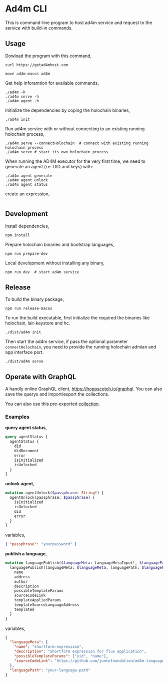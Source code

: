 # Ad4m CLI

This is command-line program to host ad4m service and request to the service with build-in commands.

## Usage

Dowload the program with this command,

```shell
curl https://getad4mhost.com

move ad4m-macos ad4m
```

Get help inforamtion for available commands,

```shell
./ad4m -h
./ad4m serve -h
./ad4m agent -h
```

Initialize the dependencies by coping the holochain binaries,

```shell
./ad4m init
```

Run ad4m service with or without connecting to an existing running holochain process,

```shell
./ad4m serve --connectHolochain  # connect with existing running holochain process
./ad4m serve # start its own holochain process
```

When running the AD4M executor for the very first time, we need to generate an agent (i.e. DID and keys) with:

```shell
./ad4m agent generate
./ad4m agent unlock
./ad4m agent status
```

create an expression,

```shell
```

## Development

Install dependencies,

```shell
npm install
```

Prepare holochain binaries and bootstrap languages,

```shell
npm run prepare-dev
```

Local development without installing any binary,

```shell
npm run dev  # start ad4m service
```

## Release

To build the binary package,

```shell
npm run release-macos
```

To run the build executable, first initialize the required the binaries like holochain, lair-keystore and hc.

```shell
./dist/ad4m init
```

Then start the ad4m service, if pass the optional parameter `connectHolochain`, you need to provide the running holochain admian and app interface port.

```shell
./dist/ad4m serve
```

## Operate with GraphQL

A handly online GraphQL client, https://hoppscotch.io/graphql. You can also save the querys and import/export the collections.

You can also use this pre-exported [collection](docs/hoppscotch-ad4m-graphql-operations.json).

### Examples

**query agent status**,

```graphql
query agentStatus {
  agentStatus {
    did
    didDocument
    error
    isInitialized
    isUnlocked
  }
}
```

**unlock agent**,

```graphql
mutation agentUnlock($passphrase: String!) {
  agentUnlock(passphrase: $passphrase) {
    isInitialized
    isUnlocked
    did
    error
  }
}
```

variables,

```json
{ "passphrase": "yourpassword" }
```

**publish a language**,

```graphql
mutation languagePublish($languageMeta: LanguageMetaInput!, $languagePath: String!) {
  languagePublish(languageMeta: $languageMeta, languagePath: $languagePath) {
    name
    address
    author
    description
    possibleTemplateParams
    sourceCodeLink
    templateAppliedParams
    templateSourceLanguageAddress
    templated
  }
}
```

variables,

```json
{ 
  "languageMeta": {
    "name": "shortform-expression",
    "description": "Shortform expression for flux application",
    "possibleTemplateParams": ["uid", "name"],
    "sourceCodeLink": "https://github.com/juntofoundation/ad4m-languages"
  },
  "languagePath": "your-language-path"
}
```
